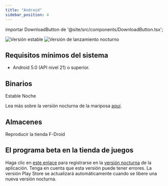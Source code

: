 ```yaml
---
title: "Android"
sidebar_position: 4
---
```


importar DownloadButton de '@site/src/components/DownloadButton.tsx';

![Versión estable](https://img.shields.io/badge/dynamic/yaml?color=c4840d&label=Stable&query=%24.version&url=https%3A%2F%2Fraw.githubusercontent.com%2FLinwoodDev%2Fbutterfly%2Fstable%2Fapp%2Fpubspec.yaml&style=for-the-badge) ![Versión de lanzamiento nocturno](https://img.shields.io/badge/dynamic/yaml?color=f7d28c&label=Nightly&query=%24.version&url=https%3A%2F%2Fraw.githubusercontent.com%2FLinwoodDev%2Fbutterfly%2Fnightly%2Fapp%2Fpubspec.yaml&style=for-the-badge)

## Requisitos mínimos del sistema

* Android 5.0 (API nivel 21) o superior.

## Binarios

<div className="row margin-bottom--lg padding--sm">
<DownloadButton className="button button--outline button--info button--lg margin--sm" href="https://github.com/LinwoodDev/butterfly/releases/download/stable/linwood-butterfly-android.apk">
  Estable
</DownloadButton>
<DownloadButton className="button button--outline button--danger button--lg margin--sm" href="https://github.com/LinwoodDev/butterfly/releases/download/nightly/linwood-butterfly-android.apk">
  Noche
</DownloadButton>
</div>

Lea más sobre la versión nocturna de la mariposa [aquí](/nightly).

## Almacenes

<div className="row margin-bottom--lg padding--sm">
<Link className="button button--outline button--primary button--lg margin--sm" href="https://play.google.com/store/apps/details?id=dev.linwood.butterfly">
  Reproducir la tienda
</Link>
<Link className="button button--outline button--primary button--lg margin--sm" href="https://f-droid.org/de/packages/dev.linwood.butterfly">
  F-Droid
</Link>
</div>

## El programa beta en la tienda de juegos

Haga clic en [este enlace](https://play.google.com/apps/testing/dev.linwood.butterfly) para registrarse en la [versión nocturna](/nightly) de la aplicación. Tenga en cuenta que esta versión puede tener errores. La versión Play Store se actualizará automáticamente cuando se libere una nueva versión nocturna.
